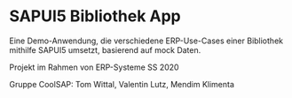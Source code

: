 # SAPUI5 Bibliothek App

Eine Demo-Anwendung, die verschiedene ERP-Use-Cases einer Bibliothek mithilfe SAPUI5 umsetzt, basierend auf mock Daten.

Projekt im Rahmen von ERP-Systeme SS 2020

Gruppe CoolSAP: Tom Wittal, Valentin Lutz, Mendim Klimenta
